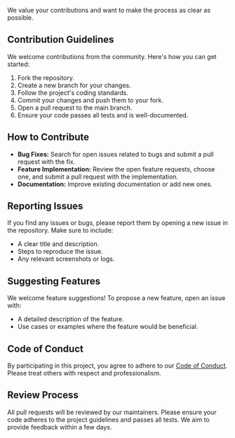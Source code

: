 We value your contributions and want to make the process as clear as possible.

## Contribution Guidelines

We welcome contributions from the community. Here's how you can get started:

1. Fork the repository.
2. Create a new branch for your changes.
3. Follow the project's coding standards.
4. Commit your changes and push them to your fork.
5. Open a pull request to the main branch.
6. Ensure your code passes all tests and is well-documented.

## How to Contribute

- **Bug Fixes:** Search for open issues related to bugs and submit a pull request with the fix.
- **Feature Implementation:** Review the open feature requests, choose one, and submit a pull request with the implementation.
- **Documentation:** Improve existing documentation or add new ones.

## Reporting Issues

If you find any issues or bugs, please report them by opening a new issue in the repository. Make sure to include:

- A clear title and description.
- Steps to reproduce the issue.
- Any relevant screenshots or logs.

## Suggesting Features

We welcome feature suggestions! To propose a new feature, open an issue with:

- A detailed description of the feature.
- Use cases or examples where the feature would be beneficial.

## Code of Conduct

By participating in this project, you agree to adhere to our [Code of Conduct](CODE_OF_CONDUCT.md). Please treat others with respect and professionalism.

## Review Process

All pull requests will be reviewed by our maintainers. Please ensure your code adheres to the project guidelines and passes all tests. We aim to provide feedback within a few days.
